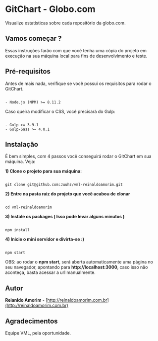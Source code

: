 # GitChart - Globo.com

Visualize estatísticas sobre cada repositório da globo.com.

## Vamos começar ?

Essas instruções farão com que você tenha uma cópia do projeto em execução na sua máquina local para fins de desenvolvimento e teste.

## Pré-requisitos

Antes de mais nada, verifique se você possui os requisitos para rodar o GitChart.

```

- Node.js (NPM) >= 8.11.2

```

Caso queira modificar o CSS, você precisará do Gulp:

```

- Gulp >= 3.9.1
- Gulp-Sass >= 4.0.1

```

## Instalação

É bem simples, com 4 passos você conseguirá rodar o GitChart em sua máquina. Veja:

**1) Clone o projeto para sua máquina:**

```

git clone git@github.com:Juuhz/vml-reinaldoamorim.git

```

**2) Entre na pasta raiz do projeto que você acabou de clonar**

```

cd vml-reinaldoamorim

```

**3) Instale os packages ( Isso pode levar alguns minutos )**

```

npm install

```

**4) Inicie o mini servidor e divirta-se :)**

```

npm start

```

OBS: ao rodar o **npm start**, será aberta automaticamente uma página no seu navegador, apontando para **http://localhost:3000**, caso isso não aconteça, basta acessar a url manualmente.

## Autor

**Reianldo Amorim** - [http://reinaldoamorim.com.br](http://reinaldoamorim.com.br)

## Agradecimentos

Equipe VML, pela oportunidade.
